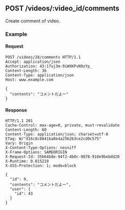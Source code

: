 ## POST /videos/:video_id/comments
Create comment of video.

### Example

#### Request
```
POST /videos/28/comments HTTP/1.1
Accept: application/json
Authorization: 43:17uj3m-9iWXKPvN9zYp_
Content-Length: 36
Content-Type: application/json
Host: www.example.com

{
  "contents": "コメントだよー"
}
```

#### Response
```
HTTP/1.1 201
Cache-Control: max-age=0, private, must-revalidate
Content-Length: 60
Content-Type: application/json; charset=utf-8
ETag: W/"d16c8c8841ba8e4a2562b3ce2cd0c575"
Vary: Origin
X-Content-Type-Options: nosniff
X-Frame-Options: SAMEORIGIN
X-Request-Id: 35b64b8e-94f2-4b0c-9878-910e9bebdd20
X-Runtime: 0.015219
X-XSS-Protection: 1; mode=block

{
  "id": 9,
  "contents": "コメントだよー",
  "user": {
    "id": 43
  }
}
```
